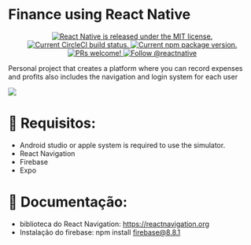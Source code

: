 # Finance using React Native
<p align="center">
  <a href="https://github.com/facebook/react-native/blob/HEAD/LICENSE">
    <img src="https://img.shields.io/badge/license-MIT-blue.svg" alt="React Native is released under the MIT license." />
  </a>
  <a href="https://circleci.com/gh/facebook/react-native">
    <img src="https://circleci.com/gh/facebook/react-native.svg?style=shield" alt="Current CircleCI build status." />
  </a>
  <a href="https://www.npmjs.org/package/react-native">
    <img src="https://img.shields.io/npm/v/react-native?color=brightgreen&label=npm%20package" alt="Current npm package version." />
  </a>
  <a href="https://reactnative.dev/docs/contributing">
    <img src="https://img.shields.io/badge/PRs-welcome-brightgreen.svg" alt="PRs welcome!" />
  </a>
  <a href="https://twitter.com/intent/follow?screen_name=reactnative">
    <img src="https://img.shields.io/twitter/follow/reactnative.svg?label=Follow%20@reactnative" alt="Follow @reactnative" />
  </a>
</p>

Personal project that creates a platform where you can record expenses and profits also includes the navigation and login system for each user


<a href="">
    <img src="https://api-club.hotmart.com/file/public/v5/files/d1dddb64-a1b4-4406-ba15-5f64b274f908"/>
  </a>

# 📔 Requisitos:
- Android studio or apple system is required to use the simulator.
- React Navigation
- Firebase 
- Expo

 # 📖 Documentação:
 - biblioteca do React Navigation: https://reactnavigation.org
 - Instalação do firebase: ​​npm install firebase@8.8.1​

